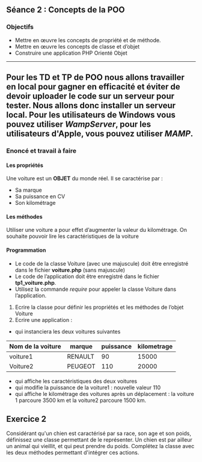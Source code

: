 ## Séance 2 : Concepts de la POO

###	Objectifs

*	Mettre en œuvre les concepts de propriété et de méthode.
*	Mettre en œuvre les concepts de classe et d’objet
*	Construire une application PHP Orienté Objet

----------
Pour les TD et TP de POO nous allons travailler en local pour gagner en efficacité et éviter de devoir uploader le code sur un serveur pour tester. Nous allons donc installer un serveur local. Pour les utilisateurs de **Windows** vous pouvez utiliser *WampServer*, pour les utilisateurs d'**Apple**, vous pouvez utiliser *MAMP*.
----------

###	Enoncé et travail à faire

#### Les propriétés

Une voiture est un **OBJET** du monde réel. Il se caractérise par :
*	Sa marque
*	Sa puissance en CV
*	Son kilométrage

#### Les méthodes

Utiliser une voiture a pour effet d’augmenter la valeur du kilométrage.
On souhaite pouvoir lire les caractéristiques de la voiture



#### Programmation

*	Le code de la classe Voiture (avec une majuscule) doit être enregistré dans le fichier **voiture.php** (sans majuscule)
*	Le code de l’application doit être enregistré dans le fichier **tp1_voiture.php**. 
* Utilisez la commande *require* pour appeler la classe Voiture dans l’application.

1.	Ecrire la classe pour définir les propriétés et les méthodes de l’objet Voiture
2.	Ecrire une application :

* qui instanciera les deux voitures suivantes

| Nom de la voiture | marque   | puissance | kilometrage |
| ----------------- | -------- | --------- | ----------- |
| voiture1          | RENAULT  | 90        | 15000       | 
| Voiture2          | PEUGEOT  | 110       | 20000       | 

*	qui affiche les caractéristiques des deux voitures
*	qui modifie la puissance de la voiture1 : nouvelle valeur 110
*	qui affiche le kilométrage des voitures après un déplacement : la voiture 1 parcoure 3500 km et la voiture2 parcoure 1500 km.

## Exercice 2

Considérant qu'un chien est caractérisé par sa race, son age et son poids, définissez une classe permettant de le représenter. Un chien est par ailleur un animal qui vieillit, et qui peut prendre du poids. Complétez la classe avec les deux méthodes permettant d'intégrer ces actions.
